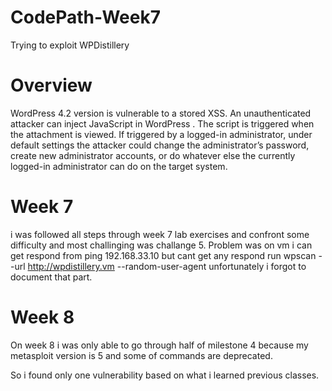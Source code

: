 # CodePath-Week7
Trying to exploit WPDistillery 

# Overview

WordPress 4.2 version is vulnerable to a stored XSS. An unauthenticated attacker can inject JavaScript in WordPress . The script is triggered when the attachment is viewed. If triggered by a logged-in administrator, under default settings the attacker could change the administrator’s password, create new administrator accounts, or do whatever else the currently logged-in administrator can do on the target system.

# Week 7 

i was followed all steps through week 7 lab exercises and confront some difficulty and most challinging was challange 5.
Problem was on vm i can get respond from ping 192.168.33.10 but cant get any respond run wpscan --url http://wpdistillery.vm --random-user-agent unfortunately i forgot to document that part. 

# Week 8

On week 8 i was only able to go through half of milestone 4 because my metasploit version is 5 and some of commands are deprecated.
![]()

So i found only one vulnerability based on what i learned previous classes.

